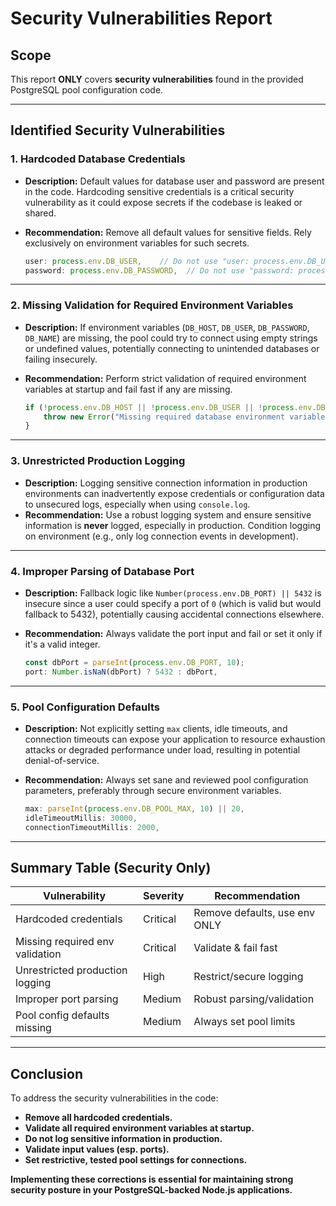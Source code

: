 # Security Vulnerabilities Report

## Scope

This report **ONLY** covers **security vulnerabilities** found in the provided PostgreSQL pool configuration code.

---

## Identified Security Vulnerabilities

### 1. **Hardcoded Database Credentials**
- **Description:** Default values for database user and password are present in the code. Hardcoding sensitive credentials is a critical security vulnerability as it could expose secrets if the codebase is leaked or shared.
- **Recommendation:** Remove all default values for sensitive fields. Rely exclusively on environment variables for such secrets.

    ```js
    user: process.env.DB_USER,    // Do not use "user: process.env.DB_USER || 'defaultuser'"
    password: process.env.DB_PASSWORD,  // Do not use "password: process.env.DB_PASSWORD || 'defaultpass'"
    ```

---

### 2. **Missing Validation for Required Environment Variables**
- **Description:** If environment variables (`DB_HOST`, `DB_USER`, `DB_PASSWORD`, `DB_NAME`) are missing, the pool could try to connect using empty strings or undefined values, potentially connecting to unintended databases or failing insecurely.
- **Recommendation:** Perform strict validation of required environment variables at startup and fail fast if any are missing.

    ```js
    if (!process.env.DB_HOST || !process.env.DB_USER || !process.env.DB_PASSWORD || !process.env.DB_NAME) {
        throw new Error("Missing required database environment variables.");
    }
    ```

---

### 3. **Unrestricted Production Logging**
- **Description:** Logging sensitive connection information in production environments can inadvertently expose credentials or configuration data to unsecured logs, especially when using `console.log`.
- **Recommendation:** Use a robust logging system and ensure sensitive information is **never** logged, especially in production. Condition logging on environment (e.g., only log connection events in development).

---

### 4. **Improper Parsing of Database Port**
- **Description:** Fallback logic like `Number(process.env.DB_PORT) || 5432` is insecure since a user could specify a port of `0` (which is valid but would fallback to 5432), potentially causing accidental connections elsewhere.
- **Recommendation:** Always validate the port input and fail or set it only if it's a valid integer.

    ```js
    const dbPort = parseInt(process.env.DB_PORT, 10);
    port: Number.isNaN(dbPort) ? 5432 : dbPort,
    ```

---

### 5. **Pool Configuration Defaults**
- **Description:** Not explicitly setting `max` clients, idle timeouts, and connection timeouts can expose your application to resource exhaustion attacks or degraded performance under load, resulting in potential denial-of-service.
- **Recommendation:** Always set sane and reviewed pool configuration parameters, preferably through secure environment variables.

    ```js
    max: parseInt(process.env.DB_POOL_MAX, 10) || 20,
    idleTimeoutMillis: 30000,
    connectionTimeoutMillis: 2000,
    ```

---

## Summary Table (Security Only)

| Vulnerability                      | Severity  | Recommendation         |
|-------------------------------------|-----------|------------------------|
| Hardcoded credentials               | Critical  | Remove defaults, use env ONLY |
| Missing required env validation     | Critical  | Validate & fail fast   |
| Unrestricted production logging     | High      | Restrict/secure logging|
| Improper port parsing               | Medium    | Robust parsing/validation|
| Pool config defaults missing        | Medium    | Always set pool limits |

---

## Conclusion

To address the security vulnerabilities in the code:

- **Remove all hardcoded credentials.**
- **Validate all required environment variables at startup.**
- **Do not log sensitive information in production.**
- **Validate input values (esp. ports).**
- **Set restrictive, tested pool settings for connections.**

**Implementing these corrections is essential for maintaining strong security posture in your PostgreSQL-backed Node.js applications.**